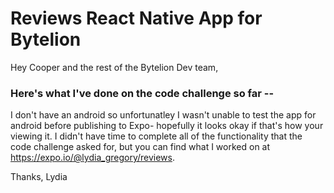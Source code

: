 # Reviews React Native App for Bytelion

Hey Cooper and the rest of the Bytelion Dev team,

### Here's what I've done on the code challenge so far --
I don't have an android so unfortunatley I wasn't unable to test the app for android before publishing to Expo- hopefully it looks okay if that's how your viewing it. I didn't have time to complete all of the functionality that the code challenge asked for, but you can find what I worked on at https://expo.io/@lydia_gregory/reviews.

Thanks,
Lydia
